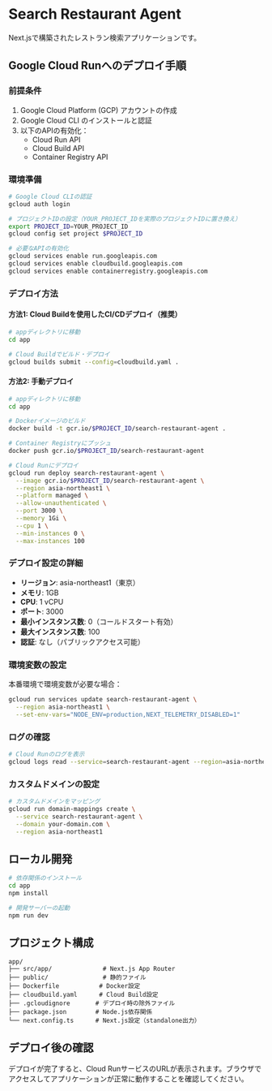 # Search Restaurant Agent

Next.jsで構築されたレストラン検索アプリケーションです。

## Google Cloud Runへのデプロイ手順

### 前提条件

1. Google Cloud Platform (GCP) アカウントの作成
2. Google Cloud CLI のインストールと認証
3. 以下のAPIの有効化：
   - Cloud Run API
   - Cloud Build API
   - Container Registry API

### 環境準備

```bash
# Google Cloud CLIの認証
gcloud auth login

# プロジェクトIDの設定（YOUR_PROJECT_IDを実際のプロジェクトIDに置き換え）
export PROJECT_ID=YOUR_PROJECT_ID
gcloud config set project $PROJECT_ID

# 必要なAPIの有効化
gcloud services enable run.googleapis.com
gcloud services enable cloudbuild.googleapis.com
gcloud services enable containerregistry.googleapis.com
```

### デプロイ方法

#### 方法1: Cloud Buildを使用したCI/CDデプロイ（推奨）

```bash
# appディレクトリに移動
cd app

# Cloud Buildでビルド・デプロイ
gcloud builds submit --config=cloudbuild.yaml .
```

#### 方法2: 手動デプロイ

```bash
# appディレクトリに移動
cd app

# Dockerイメージのビルド
docker build -t gcr.io/$PROJECT_ID/search-restaurant-agent .

# Container Registryにプッシュ
docker push gcr.io/$PROJECT_ID/search-restaurant-agent

# Cloud Runにデプロイ
gcloud run deploy search-restaurant-agent \
  --image gcr.io/$PROJECT_ID/search-restaurant-agent \
  --region asia-northeast1 \
  --platform managed \
  --allow-unauthenticated \
  --port 3000 \
  --memory 1Gi \
  --cpu 1 \
  --min-instances 0 \
  --max-instances 100
```

### デプロイ設定の詳細

- **リージョン**: asia-northeast1（東京）
- **メモリ**: 1GB
- **CPU**: 1 vCPU
- **ポート**: 3000
- **最小インスタンス数**: 0（コールドスタート有効）
- **最大インスタンス数**: 100
- **認証**: なし（パブリックアクセス可能）

### 環境変数の設定

本番環境で環境変数が必要な場合：

```bash
gcloud run services update search-restaurant-agent \
  --region asia-northeast1 \
  --set-env-vars="NODE_ENV=production,NEXT_TELEMETRY_DISABLED=1"
```

### ログの確認

```bash
# Cloud Runのログを表示
gcloud logs read --service=search-restaurant-agent --region=asia-northeast1
```

### カスタムドメインの設定

```bash
# カスタムドメインをマッピング
gcloud run domain-mappings create \
  --service search-restaurant-agent \
  --domain your-domain.com \
  --region asia-northeast1
```

## ローカル開発

```bash
# 依存関係のインストール
cd app
npm install

# 開発サーバーの起動
npm run dev
```

## プロジェクト構成

```
app/
├── src/app/              # Next.js App Router
├── public/               # 静的ファイル
├── Dockerfile           # Docker設定
├── cloudbuild.yaml      # Cloud Build設定
├── .gcloudignore       # デプロイ時の除外ファイル
├── package.json        # Node.js依存関係
└── next.config.ts      # Next.js設定（standalone出力）
```

## デプロイ後の確認

デプロイが完了すると、Cloud RunサービスのURLが表示されます。ブラウザでアクセスしてアプリケーションが正常に動作することを確認してください。